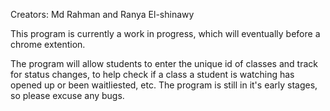 Creators: Md Rahman and Ranya El-shinawy 

 This program is currently a work in progress, which will eventually before a chrome extention. 

 The program will allow students to enter the unique id of classes and track for status changes, to help check if a class a student is watching has opened up or been waitliested, etc. 
 The program is still in it's early stages, so please excuse any bugs. 
